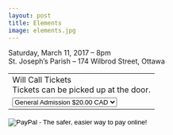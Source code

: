 ```yaml
---
layout: post
title: Elements 
image: elements.jpg
---
```


Saturday, March 11, 2017 – 8pm    
St. Joseph’s Parish – 174 Wilbrod Street, Ottawa       

<form target="paypal" action="https://www.paypal.com/cgi-bin/webscr" method="post" class="payPalForm">
	<input type="hidden" name="cmd" value="_s-xclick" />
	<input type="hidden" name="hosted_button_id" value="M5GHNHVQWG8YQ" />
	<table>
		<tr>
			<td>
				<input type="hidden" name="on0" value="Will Call Tickets">Will Call Tickets<br />
				Tickets can be picked up at the door.
			</td>
		</tr>
		<tr>
			<td>
				<select name="os0">
					<option value="General Admission">General Admission $20.00 CAD</option>
					<option value="Seniors">Seniors $10.00 CAD</option>
					<option value="Students">Students $10.00 CAD</option>
				</select>
			</td>
		</tr>
	</table>
	<input type="hidden" name="currency_code" value="CAD">
	<input type="image" src="https://www.paypalobjects.com/en_US/i/btn/btn_cart_LG.gif" border="0" name="submit" alt="PayPal - The safer, easier way to pay online!">
	<img alt="" border="0" src="https://www.paypalobjects.com/en_US/i/scr/pixel.gif" width="1" height="1">
</form>
